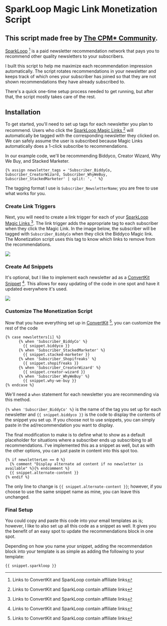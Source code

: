 # SparkLoop Magic Link Monetization Script
## This script made free by [The CPM* Community](https://www.skool.com/community-powered-marketing-3266/about). 
[SparkLoop](https://dash.sparkloop.app/signup?aff=e3f393b8) [^1] is a paid newsletter recommendation network that pays you to recommend other quality newsletters to your subscribers.

I built this script to help me maximize each recommendation impression automatically. The script rotates recommendations in your newsletter and keeps track of which ones your subscriber has joined so that they are not shown recommendations they have already subscribed to.

There's a quick one-time setup process needed to get running, but after that, the script mostly takes care of the rest.

## Installation

To get started, you'll need to set up tags for each newsletter you plan to recommend. Users who click the [SparkLoop Magic Links ](https://dash.sparkloop.app/signup?aff=e3f393b8) [^1] will automatically be tagged with the corresponding newsletter they clicked on. We can safely assume the user is subscribed because Magic Links automatically does a 1-click subscribe to recommendations.

In our example code, we'll be recommending Biddyco, Creator Wizard, Why We Buy, and Stacked Marketer.

```
{% assign newsletter_tags = 'Subscriber_BiddyCo, Subscriber_CreatorWizard, Subscriber_WhyWeBuy, Subscriber_StackedMarketer' | split: ', ' %}
```
The tagging format I use is `Subscriber_NewsletterName`; you are free to use what works for you.

### Create Link Triggers
Next, you will need to create a link trigger for each of your [SparkLoop Magic Links ](https://dash.sparkloop.app/signup?aff=e3f393b8) [^1]. The link trigger adds the appropriate tag to each subscriber when they click the Magic Link. In the image below, the subscriber will be tagged with `Subscriber_BiddyCo` when they click the Biddyco Magic link. The Monetization script uses this tag to know which links to remove from the recommendations.

![](linktrigger-rule.png)

### Create Ad Snippets
It's optional, but I like to implement each newsletter ad as a [ConvertKit Snippet](https://convertkit.com/?lmref=lfsx1g) [^1]. This allows for easy updating of the code in one spot and have it updated everywhere it's used.

![](biddyco-snippet.png)

### Customize The Monetization Script
Now that you have everything set up in [ConvertKit](https://convertkit.com/?lmref=lfsx1g) [^1], you can customize the rest of the code

```
{% case newsletters[i] %}
      {% when 'Subscriber_BiddyCo' %}
        {{ snippet.biddyco }}
      {% when 'Subscriber_StackedMarketer' %}
        {{ snippet.stacked-marketer }}
      {% when 'Subscriber_Shopifreaks' %}
        {{ snippet.shopifreaks }}
      {% when 'Subscriber_CreatorWizard' %}
        {{ snippet.creator-wizard }}
      {% when 'Subscriber_WhyWeBuy' %}
        {{ snippet.why-we-buy }}
{% endcase %}
```
We'll need a `when` statement for each newsletter you are recommending via this method.

`{% when 'Subscriber_BiddyCo' %}` is the name of the tag you set up for each newsletter and `{{ snippet.biddyco }}` is the code to display the contents of the snippet you set up. If you choose not to use snippets, you can simply paste in the ad/recommendation you want to display.

The final modification to make is to define what to show as a default placeholder for situations where a subscriber ends up subscribing to all recommendations. I've implemented this as a snippet as well, but as with the other options, you can just paste in content into this spot too.

```
{% if newsletterLen == 0 %}
  {% comment "Display alternate ad content if no newsletter is available" %}{% endcomment %}
  {{ snippet.alternate-content }}
{% endif %}
```

The only line to change is `{{ snippet.alternate-content }}`; however, if you choose to use the same snippet name as mine, you can leave this unchanged.

### Final Setup

You could copy and paste this code into your email templates as is; however, I like to also set up all this code as a snippet as well. It gives you the benefit of an easy spot to update the recommendations block in one spot.



Depending on how you name your snippet, adding the recommendation block into your template is as simple as adding the following to your template:

`{{ snippet.sparkloop }}`

[^1]: Links to ConvertKit and SparkLoop contain affiliate links
